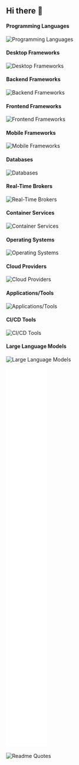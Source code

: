## Hi there 👋
#### Programming Languages
![Programming Languages](https://go-skill-icons.vercel.app/api/icons?i=cpp,python,java,javascript)

#### Desktop Frameworks
![Desktop Frameworks](https://go-skill-icons.vercel.app/api/icons?i=qt,electron)

#### Backend Frameworks
![Backend Frameworks](https://go-skill-icons.vercel.app/api/icons?i=nodejs,flask,fastapi)

#### Frontend Frameworks
![Frontend Frameworks](https://go-skill-icons.vercel.app/api/icons?i=vuejs,react,angular,svelte)

#### Mobile Frameworks
![Mobile Frameworks](https://go-skill-icons.vercel.app/api/icons?i=flutter)

#### Databases
![Databases](https://go-skill-icons.vercel.app/api/icons?i=sqlite,mysql,dynamodb)

#### Real-Time Brokers
![Real-Time Brokers](https://go-skill-icons.vercel.app/api/icons?i=kafka)

#### Container Services
![Container Services](https://go-skill-icons.vercel.app/api/icons?i=docker,kubernetes)

#### Operating Systems
![Operating Systems](https://go-skill-icons.vercel.app/api/icons?i=windows,apple,linux)

#### Cloud Providers
![Cloud Providers](https://go-skill-icons.vercel.app/api/icons?i=aws,azure,gcp)

#### Applications/Tools
![Applications/Tools](https://go-skill-icons.vercel.app/api/icons?i=git,visualstudio,clion,eclipse,vim,jira)

#### CI/CD Tools
![CI/CD Tools](https://go-skill-icons.vercel.app/api/icons?i=jenkins,gitlab,grafana)

#### Large Language Models
![Large Language Models](https://go-skill-icons.vercel.app/api/icons?i=chatgpt,gemini,langchain)

<!-- --- -->

<!--https://github.com/lowlighter/metrics/blob/master/.github/readme/partials/documentation/setup/action.md-->
![Metrics](/github-metrics.svg)

<!-- --- -->

![Readme Quotes](https://quotes-github-readme.vercel.app/api?type=vertical&theme=nord&border=lime)

<!--
**yuxiaoli/yuxiaoli** is a ✨ _special_ ✨ repository because its `README.md` (this file) appears on your GitHub profile.

Here are some ideas to get you started:

- 🔭 I’m currently working on ...
- 🌱 I’m currently learning ...
- 👯 I’m looking to collaborate on ...
- 🤔 I’m looking for help with ...
- 💬 Ask me about ...
- 📫 How to reach me: ...
- 😄 Pronouns: ...
- ⚡ Fun fact: ...
-->
